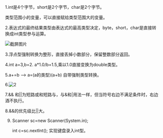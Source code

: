 1.int是4个字节，short是2个字节，char是2个字节。

类型范围小的变量，可以直接赋给类型范围大的变量。

2.表达式的最终结果类型由表达式的最高类型决定，byte，short，char是直接转换成int类型参与运算。

![截屏图片](C:\Users\86183\Desktop\java\picture\截屏图片.png)

3.浮点型强制转换为整形，直接丢掉小数部分，保留整数部分返回。

4.int a=3,b=2.  a*1.0/b=1.5,乘以1.0直接变换为double类型。

5.a+=b  -->  a=(a的类型)(a+b)  自带强制类型转换。

6.![2](C:\Users\86183\Desktop\java\picture\2.png)

7.&& 和||为短路或和短路与，与&和|用法一样，但当符号右边不满足条件时，右边酒不执行。

8.&&的优先级比||大。

9. Scanner sc=new Scanner(System.in);

   int c=sc.nextInt(); 实现键盘录入int型。